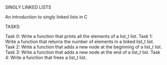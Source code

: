 SINGLY LINKED LISTS

An introduction to singly linked lists in C

TASKS:

Task 0: Write a function that prints all the elements of a list_t list.
Task 1: Write a function that returns the number of elements in a linked list_t list.
Task 2: Write a function that adds a new node at the beginning of a list_t list.
Task 3: Write a function that adds a new node at the end of a list_t list.
Task 4: Write a function that frees a list_t list.
